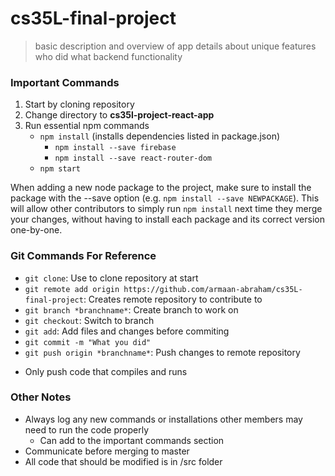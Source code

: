 # cs35L-final-project

>basic description and overview of app
>details about unique features 
>who did what
>backend functionality

### Important Commands
1. Start by cloning repository
2. Change directory to **cs35l-project-react-app**
3. Run essential npm commands
    - ```npm install``` (installs dependencies listed in package.json)
        - ```npm install --save firebase```
        - ```npm install --save react-router-dom```
    - ```npm start```

When adding a new node package to the project, make sure to install the package with the --save option (e.g. ```npm install --save NEWPACKAGE```). This will allow other contributors to simply run ```npm install``` next time they merge your changes, without having to install each package and its correct version one-by-one.

### Git Commands For Reference
- ```git clone```: Use to clone repository at start
- ```git remote add origin https://github.com/armaan-abraham/cs35L-final-project```: Creates remote repository to contribute to
- ```git branch *branchname*```: Create branch to work on
- ```git checkout```: Switch to branch 
- ```git add```: Add files and changes before commiting
- ```git commit -m "What you did"```
- ```git push origin *branchname*```: Push changes to remote repository
* Only push code that compiles and runs

### Other Notes
- Always log any new commands or installations other members may need to run the code properly
    - Can add to the important commands section
- Communicate before merging to master
- All code that should be modified is in /src folder

